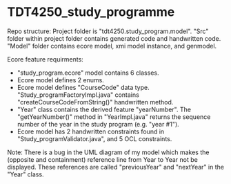 # TDT4250_study_programme
Repo structure:
Project folder is "tdt4250.study_program.model". "Src" folder within project folder contains generated code and handwritten code. "Model" folder contains ecore model, xmi model instance, and genmodel.

Ecore feature requirments:
- "study_program.ecore" model contains 6 classes.
- Ecore model defines 2 enums.
- Ecore model defines "CourseCode" data type. "Study_programFactoryImpl.java" contains "createCourseCodeFromString()" handwritten method.
- "Year" class contains the derived feature "yearNumber". The "getYearNumber()" method in "YearImpl.java" returns the sequence number of the year in the study program (e.g. "year #1").
- Ecore model has 2 handwritten constraints found in "Study_programValidator.java", and 5 OCL constraints.

Note:
There is a bug in the UML diagram of my model which makes the (opposite and containment) reference line from Year to Year not be displayed. These references are called "previousYear" and "nextYear" in the "Year" class.
